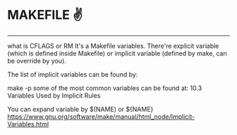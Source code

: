 # MAKEFILE ✌

---

what is CFLAGS or RM
It's a Makefile variables. There're explicit variable (which is defined inside Makefile) or implicit variable (defined by make, can be override by you).

The list of implicit variables can be found by:

make -p
some of the most common variables can be found at: 10.3 Variables Used by Implicit Rules

You can expand variable by $(NAME) or ${NAME}
https://www.gnu.org/software/make/manual/html_node/Implicit-Variables.html
